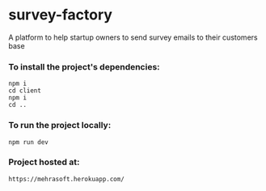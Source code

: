 # survey-factory
A platform to help startup owners to send survey emails to their customers base

### To install the project's dependencies:

```
npm i
cd client
npm i
cd ..
```

### To run the project locally:

```
npm run dev
```

### Project hosted at:

```
https://mehrasoft.herokuapp.com/
```